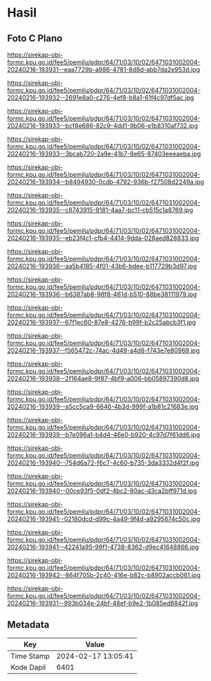 # Hasil

## Foto C Plano

https://sirekap-obj-formc.kpu.go.id/fee5/pemilu/pdpr/64/71/03/10/02/6471031002004-20240216-193931--eaa7729b-a986-4781-8d8d-abb7da2e953d.jpg

https://sirekap-obj-formc.kpu.go.id/fee5/pemilu/pdpr/64/71/03/10/02/6471031002004-20240216-193932--2691e8a0-c276-4ef8-b8a1-61f4c97df5ac.jpg

https://sirekap-obj-formc.kpu.go.id/fee5/pemilu/pdpr/64/71/03/10/02/6471031002004-20240216-193933--bcf8e686-82c9-4dd1-9b06-e1b8310af732.jpg

https://sirekap-obj-formc.kpu.go.id/fee5/pemilu/pdpr/64/71/03/10/02/6471031002004-20240216-193933--3bcab720-2a9e-41b7-8e65-87403eeeaeba.jpg

https://sirekap-obj-formc.kpu.go.id/fee5/pemilu/pdpr/64/71/03/10/02/6471031002004-20240216-193934--b8494930-0cdb-4792-936b-f27508d2249a.jpg

https://sirekap-obj-formc.kpu.go.id/fee5/pemilu/pdpr/64/71/03/10/02/6471031002004-20240216-193935--c8743915-9181-4aa7-bc11-cb515c1a8769.jpg

https://sirekap-obj-formc.kpu.go.id/fee5/pemilu/pdpr/64/71/03/10/02/6471031002004-20240216-193935--eb23f4c1-cfb4-4414-9dda-028aed828833.jpg

https://sirekap-obj-formc.kpu.go.id/fee5/pemilu/pdpr/64/71/03/10/02/6471031002004-20240216-193936--aa5b4185-4f01-43b6-bdee-b117729b3d97.jpg

https://sirekap-obj-formc.kpu.go.id/fee5/pemilu/pdpr/64/71/03/10/02/6471031002004-20240216-193936--b6387ab8-98f8-461d-b510-88be38111979.jpg

https://sirekap-obj-formc.kpu.go.id/fee5/pemilu/pdpr/64/71/03/10/02/6471031002004-20240216-193937--67f1ec60-87e8-4276-b99f-b2c25abcb3f1.jpg

https://sirekap-obj-formc.kpu.go.id/fee5/pemilu/pdpr/64/71/03/10/02/6471031002004-20240216-193937--f565472c-74ac-4d49-a4d8-f743e7e80969.jpg

https://sirekap-obj-formc.kpu.go.id/fee5/pemilu/pdpr/64/71/03/10/02/6471031002004-20240216-193938--2f164ae8-9f87-4bf9-a006-bb05897390d8.jpg

https://sirekap-obj-formc.kpu.go.id/fee5/pemilu/pdpr/64/71/03/10/02/6471031002004-20240216-193939--a5cc5ca9-6646-4b3d-999f-a1b81c21683e.jpg

https://sirekap-obj-formc.kpu.go.id/fee5/pemilu/pdpr/64/71/03/10/02/6471031002004-20240216-193939--b7e096a1-b4d4-46e0-b920-4c97d7f61dd6.jpg

https://sirekap-obj-formc.kpu.go.id/fee5/pemilu/pdpr/64/71/03/10/02/6471031002004-20240216-193940--754d6a72-f6c7-4c60-b735-3da3332d4f2f.jpg

https://sirekap-obj-formc.kpu.go.id/fee5/pemilu/pdpr/64/71/03/10/02/6471031002004-20240216-193940--00ce93f5-0df2-4bc2-80ac-d3ca2bff971d.jpg

https://sirekap-obj-formc.kpu.go.id/fee5/pemilu/pdpr/64/71/03/10/02/6471031002004-20240216-193941--02180dcd-d99c-4a49-9f4d-a9295674c50c.jpg

https://sirekap-obj-formc.kpu.go.id/fee5/pemilu/pdpr/64/71/03/10/02/6471031002004-20240216-193941--42241a95-99f1-4738-8362-d9ec41648866.jpg

https://sirekap-obj-formc.kpu.go.id/fee5/pemilu/pdpr/64/71/03/10/02/6471031002004-20240216-193942--864f705b-2c40-416e-b82c-b8902accb061.jpg

https://sirekap-obj-formc.kpu.go.id/fee5/pemilu/pdpr/64/71/03/10/02/6471031002004-20240216-193931--993b034e-24bf-48ef-b9e2-1b085ed8842f.jpg


## Metadata

| Key        | Value               |
| ---------- | ------------------- |
| Time Stamp | 2024-02-17 13:05:41 |
| Kode Dapil | 6401                |



